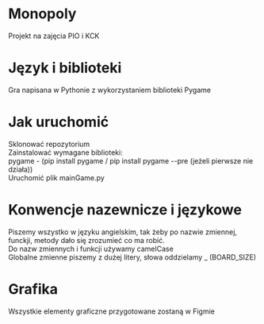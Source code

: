 # Monopoly
Projekt na zajęcia PIO i KCK

# Język i biblioteki
Gra napisana w Pythonie z wykorzystaniem biblioteki Pygame

# Jak uruchomić
Sklonować repozytorium\
Zainstalować wymagane biblioteki:\
  pygame - (pip install pygame / pip install pygame --pre (jeżeli pierwsze nie działa))\
Uruchomić plik mainGame.py

# Konwencje nazewnicze i językowe
Piszemy wszystko w języku angielskim, tak żeby po nazwie zmiennej, funckji, metody dało się zrozumieć co ma robić.\
Do nazw zmiennych i funkcji używamy camelCase\
Globalne zmienne piszemy z dużej litery, słowa oddzielamy _ (BOARD_SIZE)

# Grafika
Wszystkie elementy graficzne przygotowane zostaną w Figmie
